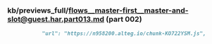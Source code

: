 ### kb/previews_full/flows__master-first__master-and-slot@guest.har.part013.md (part 002)

```md
           "url": "https://n958200.alteg.io/chunk-KO722YSM.js",
     
```

```
